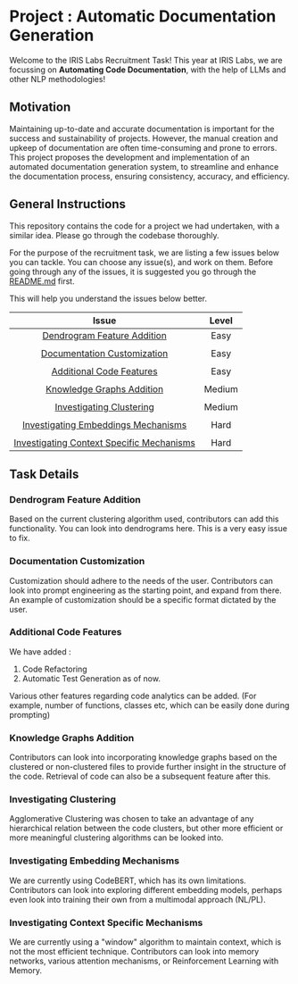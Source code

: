 # Project : Automatic Documentation Generation

Welcome to the IRIS Labs Recruitment Task! This year at IRIS Labs, we are focussing on **Automating Code Documentation**, with the help of LLMs and other NLP methodologies!

## Motivation 

Maintaining up-to-date and accurate documentation is important for the success and sustainability of projects. However, the manual creation and upkeep of documentation are often time-consuming and prone to errors. This project proposes the development and implementation of an automated documentation generation system, to streamline and enhance the documentation process, ensuring consistency, accuracy, and efficiency.

## General Instructions

This repository contains the code for a project we had undertaken, with a similar idea. Please go through the codebase thoroughly.

For the purpose of the recruitment task, we are listing a few issues below you can tackle. You can choose any issue(s), and work on them. Before going through any of the issues, it is suggested you go through the [README.md](README.md) first.

This will help you understand the issues below better.

|Issue | Level| 
| :---:   | :---: |
| [Dendrogram Feature Addition](#dendrogram-feature-addition)|Easy |
|  |  |
|[Documentation Customization](#documentation-customization)| Easy|
|  |  |
|[Additional Code Features](#additional-code-features)| Easy|
|  |  |
|[Knowledge Graphs Addition](#knowledge-graphs-addition) |Medium |
|  |  |
|[Investigating Clustering](#investigating-clustering) |Medium |
|  |  |
| [Investigating Embeddings Mechanisms](#investigating-embedding-mechanisms) | Hard|
|  |  |
| [Investigating Context Specific Mechanisms](#investigating-context-specific-mechanisms) | Hard|

## Task Details

### Dendrogram Feature Addition

Based on the current clustering algorithm used, contributors can add this functionality. You can look into dendrograms here. This is a very easy issue to fix.

### Documentation Customization

Customization should adhere to the needs of the user. Contributors can look into prompt engineering as the starting point, and expand from there. An example of customization should be a specific format dictated by the user.

### Additional Code Features

We have added :

1) Code Refactoring
2) Automatic Test Generation
as of now.

Various other features regarding code analytics can be added. (For example, number of functions, classes etc, which can be easily done during prompting)

### Knowledge Graphs Addition

Contributors can look into incorporating knowledge graphs based on the clustered or non-clustered files to provide further insight in the structure of the code. Retrieval of code can also be a subsequent feature after this.

### Investigating Clustering

Agglomerative Clustering was chosen to take an advantage of any hierarchical relation between the code clusters, but other more efficient or more meaningful clustering algorithms can be looked into.

### Investigating Embedding Mechanisms

We are currently using CodeBERT, which has its own limitations. Contributors can look into exploring different embedding models, perhaps even look into training their own from a multimodal approach (NL/PL).

### Investigating Context Specific Mechanisms

We are currently using a "window" algorithm to maintain context, which is not the most efficient technique. Contributors can look into memory networks, various attention mechanisms, or Reinforcement Learning with Memory.


